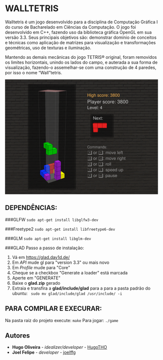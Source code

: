 # WALLTETRIS

Walltetris é um jogo desenvolvido para a disciplina de Computação Gráfica I do curso de Bacharelado em Ciências da Computação. O jogo foi desenvolvido em C++, fazendo uso da biblioteca gráfica OpenGL em sua versão 3.3. Seus principais objetivos são: demonstrar domínio de conceitos e técnicas como aplicação de matrizes para visualização e transformações geométricas, uso de texturas e iluminação. 

Mantendo as demais mecânicas do jogo TETRIS® original, foram removidos os limites horizontais, unindo os lados do campo, e auterada a sua forma de visualização, fazendo-o assemelhar-se com uma construção de 4 paredes, por isso o nome “Wall”tetris.

![Imagem da tela de jogo](https://raw.githubusercontent.com/mala-ufrn/WallTetris/master/.readme_imgs/screenshot01.png)

## DEPENDÊNCIAS:
###GLFW
```sudo apt-get install libglfw3-dev```

###Freetype2
```sudo apt-get install libfreetype6-dev```

###GLM
```sudo apt-get install libglm-dev```

###GLAD
Passo a passo de instalação:
1. Vá em https://glad.dav1d.de/
2. Em *API* mude gl para "version 3.3" ou mais novo
3. Em *Profile* mude para "Core"
4. Cheque se a checkbox "Generate a loader" está marcada
5. Aperte em "GENERATE"
6. Baixe o **glad.zip** gerado
7. Extraia e transfira a **glad/include/glad** para a para a pasta padrão do ubuntu:
``` sudo mv glad/include/glad /usr/include/ -i```

## PARA COMPILAR E EXECURAR:
Na pasta raiz do projeto execute:
```make```
Para jogar:
```./game```

## Autores

* **Hugo Oliveira** - *idealizer/developer* - [HugoTHO](https://github.com/HugoTHO)
* **Joel Felipe** - *developer* - [joelffg](https://github.com/joelffg)
